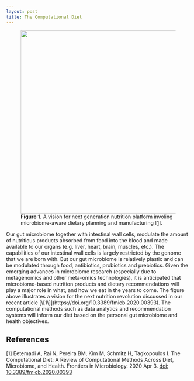 ```yaml
---
layout: post
title: The Computational Diet
---
```


<figure>
  <img src="{{site.url}}/images/posts/the_computational_diet/The_Computational_Diet.jpg" alt="" width="500" />
  <figcaption>
    <strong>Figure 1.</strong> A vision for next generation nutrition platform involing microbiome-aware dietary planning and manufacturing <a href="https://doi.org/10.3389/fmicb.2020.00393">[1]</a>.</figcaption>
</figure>
Our gut microbiome together with intestinal wall cells, modulate the amount of nutritious products absorbed from food into the blood and made available to our organs (e.g. liver, heart, brain, muscles, etc.). The capabilities of our intestinal wall cells is largely restricted by the genome that we are born with. But our gut microbiome is relatively plastic and can be modulated through food, antibiotics, probiotics and prebiotics. Given the emerging advances in microbiome research (especially due to metagenomics and other meta-omics technologies), it is anticipated that microbiome-based nutrition products and dietary recommendations will play a major role in what, and how we eat in the years to come. The figure above illustrates a vision for the next nutrition revolution discussed in our recent article [\[1\]](https://doi.org/10.3389/fmicb.2020.00393). The computational methods such as data analytics and recommendation systems will inform our diet based on the personal gut microbiome and health objectives. 

## References
[1] Eetemadi A, Rai N, Pereira BM, Kim M, Schmitz H, Tagkopoulos I. The Computational Diet: A Review of Computational Methods Across Diet, Microbiome, and Health. Frontiers in Microbiology. 2020 Apr 3. [doi: 10.3389/fmicb.2020.00393](https://doi.org/10.3389/fmicb.2020.00393)
